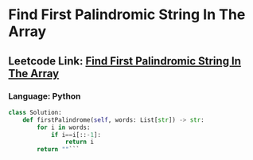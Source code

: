 # Find First Palindromic String In The Array

## Leetcode Link: [Find First Palindromic String In The Array](https://leetcode.com/problems/find-first-palindromic-string-in-the-array/)
### Language: Python

```py
class Solution:    
    def firstPalindrome(self, words: List[str]) -> str:
        for i in words:
            if i==i[::-1]:
                return i
        return ""```




